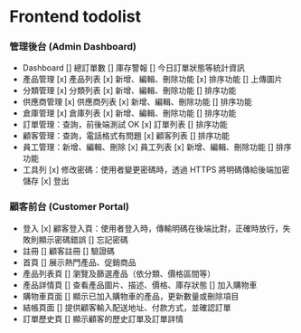 # Frontend todolist

### 管理後台 (Admin Dashboard)

- Dashboard
  [] 總訂單數
  [] 庫存警報
  [] 今日訂單狀態等統計資訊
- 產品管理
  [x] 產品列表
  [x] 新增、編輯、刪除功能
  [x] 排序功能
  [] 上傳圖片
- 分類管理
  [x] 分類列表
  [x] 新增、編輯、刪除功能
  [] 排序功能
- 供應商管理
  [x] 供應商列表
  [x] 新增、編輯、刪除功能
  [] 排序功能
- 倉庫管理
  [x] 倉庫列表
  [x] 新增、編輯、刪除功能
  [] 排序功能
- 訂單管理：查詢，前後端測試 OK
  [x] 訂單列表
  [] 排序功能
- 顧客管理：查詢，電話格式有問題
  [x] 顧客列表
  [] 排序功能
- 員工管理：新增、編輯、刪除
  [x] 員工列表
  [x] 新增、編輯、刪除功能
  [] 排序功能
- 工具列
  [x] 修改密碼：使用者變更密碼時，透過 HTTPS 將明碼傳給後端加密儲存
  [x] 登出

### 顧客前台 (Customer Portal)

- 登入
  [x] 顧客登入頁：使用者登入時，傳輸明碼在後端比對，正確時放行，失敗則顯示密碼錯誤
  [] 忘記密碼
- 註冊
  [] 顧客註冊
  [] 驗證碼
- 首頁
  [] 展示熱門產品、促銷商品
- 產品列表頁
  [] 瀏覽及篩選產品（依分類、價格區間等）
- 產品詳情頁
  [] 查看產品圖片、描述、價格、庫存狀態
  [] 加入購物車
- 購物車頁面
  [] 顯示已加入購物車的產品，更新數量或刪除項目
- 結帳頁面
  [] 提供顧客輸入配送地址、付款方式，並確認訂單
- 訂單歷史頁
  [] 顯示顧客的歷史訂單及訂單詳情
